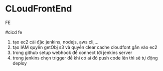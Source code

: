 # CLoudFrontEnd
FE

#cicd fe
1. tạo ec2 cài đặc jenkins, nodejs, aws cli,...
2. tạo IAM quyền getObj s3 và quyền clear cache cloudfont gắn vào ec2
3. trong github setup webhook để connect tới jenkins server
4. trong jenkins chọn trigger để khi có ai đó push code lên thì sẽ tự động deploy
